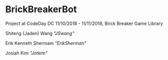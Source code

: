 # BrickBreakerBot

Project at CodeDay DC 11/10/2018 - 11/11/2018, Brick Breaker Game Library


Shiteng (Jaden) Wang  *"JSwang"*

Erik Kenneth Shermam *"ErikSherman"*

Josiah Kim *"Jotkim"*
